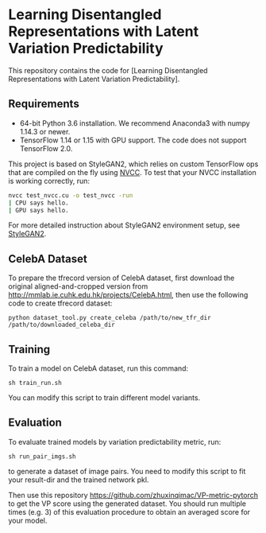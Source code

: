 # Learning Disentangled Representations with Latent Variation Predictability

This repository contains the code for [Learning Disentangled Representations with Latent Variation Predictability].

## Requirements

* 64-bit Python 3.6 installation. We recommend Anaconda3 with numpy 1.14.3 or newer.
* TensorFlow 1.14 or 1.15 with GPU support. The code does not support TensorFlow 2.0.

This project is based on StyleGAN2, which relies on custom TensorFlow ops that are compiled on the fly using [NVCC](https://docs.nvidia.com/cuda/cuda-compiler-driver-nvcc/index.html).
To test that your NVCC installation is working correctly, run:

```.bash
nvcc test_nvcc.cu -o test_nvcc -run
| CPU says hello.
| GPU says hello.
```
For more detailed instruction about StyleGAN2 environment setup, see [StyleGAN2](https://github.com/NVlabs/stylegan2).

## CelebA Dataset
To prepare the tfrecord version of CelebA dataset, first download the original aligned-and-cropped version
from http://mmlab.ie.cuhk.edu.hk/projects/CelebA.html, then use the following code to
create tfrecord dataset:

```
python dataset_tool.py create_celeba /path/to/new_tfr_dir /path/to/downloaded_celeba_dir
```

## Training

To train a model on CelebA dataset, run this command:

```
sh train_run.sh
```

You can modify this script to train different model variants.

## Evaluation

To evaluate trained models by variation predictability metric, run:

```
sh run_pair_imgs.sh
```

to generate a dataset of image pairs. You need to modify this script to
fit your result-dir and the trained network pkl.

Then use this repository https://github.com/zhuxinqimac/VP-metric-pytorch to
get the VP score using the generated dataset.
You should run multiple times (e.g. 3)
of this evaluation procedure to obtain an averaged score for your model.
